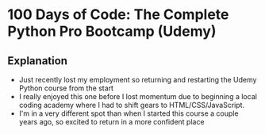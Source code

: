 # 100 Days of Code: The Complete Python Pro Bootcamp (Udemy)

## Explanation
- Just recently lost my employment so returning and restarting the Udemy Python course from the start
- I really enjoyed this one before I lost momentum due to beginning a local coding academy where I had to shift gears to HTML/CSS/JavaScript.
- I'm in a very different spot than when I started this course a couple years ago, so excited to return in a more confident place